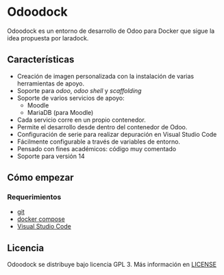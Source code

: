 # Odoodock

Odoodock es un entorno de desarrollo de Odoo para Docker que sigue la idea propuesta por laradock. 

## Características

- Creación de imagen personalizada con la instalación de varias herramientas de apoyo.
- Soporte para _odoo_, _odoo shell_ y _scaffolding_
- Soporte de varios servicios de apoyo:
  - Moodle
  - MariaDB (para Moodle)
- Cada servicio corre en un propio contenedor.
- Permite el desarrollo desde dentro del contenedor de Odoo.
- Configuración de serie para realizar depuración en Visual Studio Code
- Fácilmente configurable a través de variables de entorno.
- Pensado con fines académicos: código muy comentado
- Soporte para versión 14

## Cómo empezar

### Requerimientos

- [git](https://git-scm.com/downloads)
- [docker compose](https://docs.docker.com/compose/)
- [Visual Studio Code](https://code.visualstudio.com/)

## Licencia

Odoodock se distribuye bajo licencia GPL 3. Más información en [LICENSE](LICENSE)